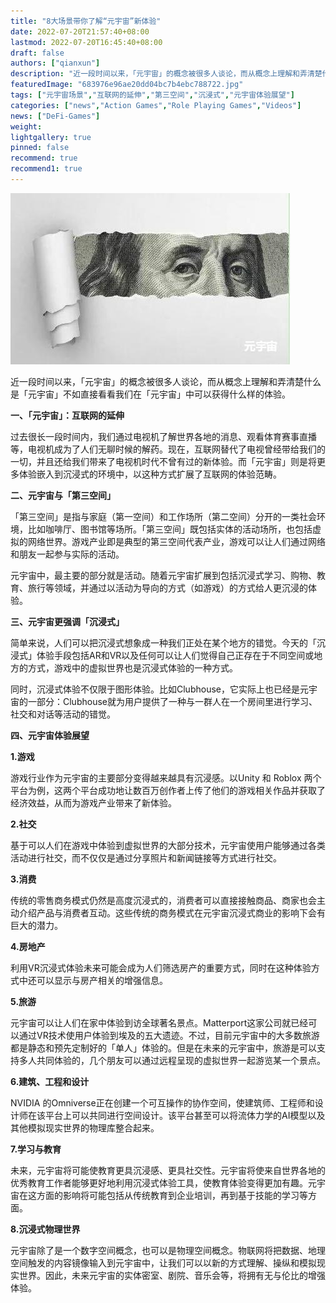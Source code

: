 ```yaml
---
title: "8大场景带你了解“元宇宙”新体验"
date: 2022-07-20T21:57:40+08:00
lastmod: 2022-07-20T16:45:40+08:00
draft: false
authors: ["qianxun"]
description: "近一段时间以来，「元宇宙」的概念被很多人谈论，而从概念上理解和弄清楚什么是「元宇宙」不如直接看看我们在「元宇宙」中可以获得什么样的体验。"
featuredImage: "683976e96ae20dd04bc7b4ebc788722.jpg"
tags: ["元宇宙场景","互联网的延伸","第三空间","沉浸式","元宇宙体验展望"]
categories: ["news","Action Games","Role Playing Games","Videos"]
news: ["DeFi-Games"]
weight: 
lightgallery: true
pinned: false
recommend: true
recommend1: true
---
```




![](683976e96ae20dd04bc7b4ebc788722.jpg)

近一段时间以来，「元宇宙」的概念被很多人谈论，而从概念上理解和弄清楚什么是「元宇宙」不如直接看看我们在「元宇宙」中可以获得什么样的体验。





**一、「元宇宙」：互联网的延伸**





过去很长一段时间内，我们通过电视机了解世界各地的消息、观看体育赛事直播等，电视机成为了人们无聊时候的解药。现在，互联网替代了电视曾经带给我们的一切，并且还给我们带来了电视机时代不曾有过的新体验。而「元宇宙」则是将更多体验嵌入到沉浸式的环境中，以这种方式扩展了互联网的体验范畴。





**二、元宇宙与「第三空间」**





「第三空间」是指与家庭（第一空间）和工作场所（第二空间）分开的一类社会环境，比如咖啡厅、图书馆等场所。「第三空间」既包括实体的活动场所，也包括虚拟的网络世界。游戏产业即是典型的第三空间代表产业，游戏可以让人们通过网络和朋友一起参与实际的活动。





元宇宙中，最主要的部分就是活动。随着元宇宙扩展到包括沉浸式学习、购物、教育、旅行等领域，并通过以活动为导向的方式（如游戏）的方式给人更沉浸的体验。





**三、元宇宙更强调「沉浸式」**





简单来说，人们可以把沉浸式想象成一种我们正处在某个地方的错觉。今天的「沉浸式」体验手段包括AR和VR以及任何可以让人们觉得自己正存在于不同空间或地方的方式，游戏中的虚拟世界也是沉浸式体验的一种方式。





同时，沉浸式体验不仅限于图形体验。比如Clubhouse，它实际上也已经是元宇宙的一部分：Clubhouse就为用户提供了一种与一群人在一个房间里进行学习、社交和对话等活动的错觉。





**四、元宇宙体验展望**





**1.游戏**





游戏行业作为元宇宙的主要部分变得越来越具有沉浸感。以Unity 和 Roblox 两个平台为例，这两个平台成功地让数百万创作者上传了他们的游戏相关作品并获取了经济效益，从而为游戏产业带来了新体验。





**2.社交**





基于可以人们在游戏中体验到虚拟世界的大部分技术，元宇宙使用户能够通过各类活动进行社交，而不仅仅是通过分享照片和新闻链接等方式进行社交。





**3.消费**





传统的零售商务模式仍然是高度沉浸式的，消费者可以直接接触商品、商家也会主动介绍产品与消费者互动。这些传统的商务模式在元宇宙沉浸式商业的影响下会有巨大的潜力。





**4.房地产**





利用VR沉浸式体验未来可能会成为人们筛选房产的重要方式，同时在这种体验方式中还可以显示与房产相关的增强信息。





**5.旅游**





元宇宙可以让人们在家中体验到访全球著名景点。Matterport这家公司就已经可以通过VR技术使用户体验到埃及的五大遗迹。不过，目前元宇宙中的大多数旅游都是静态和预先定制好的「单人」体验的。但是在未来的元宇宙中，旅游是可以支持多人共同体验的，几个朋友可以通过远程呈现的虚拟世界一起游览某一个景点。





**6.建筑、工程和设计**





NVIDIA 的Omniverse正在创建一个可互操作的协作空间，使建筑师、工程师和设计师在该平台上可以共同进行空间设计。该平台甚至可以将流体力学的AI模型以及其他模拟现实世界的物理库整合起来。





**7.学习与教育**





未来，元宇宙将可能使教育更具沉浸感、更具社交性。元宇宙将使来自世界各地的优秀教育工作者能够更好地利用沉浸式体验工具，使教育体验变得更加有趣。元宇宙在这方面的影响将可能包括从传统教育到企业培训，再到基于技能的学习等方面。





**8.沉浸式物理世界**





元宇宙除了是一个数字空间概念，也可以是物理空间概念。物联网将把数据、地理空间触发的内容镜像输入到元宇宙中，让我们可以以新的方式理解、操纵和模拟现实世界。因此，未来元宇宙的实体密室、剧院、音乐会等，将拥有无与伦比的增强体验。